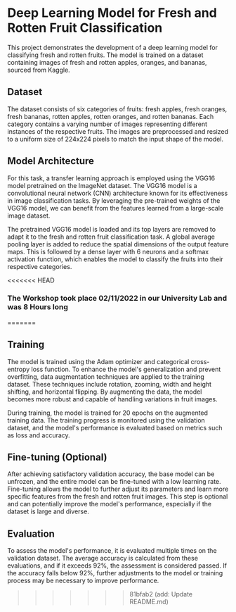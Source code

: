 # Deep Learning Model for Fresh and Rotten Fruit Classification

This project demonstrates the development of a deep learning model for classifying fresh and rotten fruits. The model is trained on a dataset containing images of fresh and rotten apples, oranges, and bananas, sourced from Kaggle.

## Dataset

The dataset consists of six categories of fruits: fresh apples, fresh oranges, fresh bananas, rotten apples, rotten oranges, and rotten bananas. Each category contains a varying number of images representing different instances of the respective fruits. The images are preprocessed and resized to a uniform size of 224x224 pixels to match the input shape of the model.

## Model Architecture

For this task, a transfer learning approach is employed using the VGG16 model pretrained on the ImageNet dataset. The VGG16 model is a convolutional neural network (CNN) architecture known for its effectiveness in image classification tasks. By leveraging the pre-trained weights of the VGG16 model, we can benefit from the features learned from a large-scale image dataset.

The pretrained VGG16 model is loaded and its top layers are removed to adapt it to the fresh and rotten fruit classification task. A global average pooling layer is added to reduce the spatial dimensions of the output feature maps. This is followed by a dense layer with 6 neurons and a softmax activation function, which enables the model to classify the fruits into their respective categories.

<<<<<<< HEAD
### The Workshop took place 02/11/2022 in our University Lab and was 8 Hours long  
=======
## Training

The model is trained using the Adam optimizer and categorical cross-entropy loss function. To enhance the model's generalization and prevent overfitting, data augmentation techniques are applied to the training dataset. These techniques include rotation, zooming, width and height shifting, and horizontal flipping. By augmenting the data, the model becomes more robust and capable of handling variations in fruit images.

During training, the model is trained for 20 epochs on the augmented training data. The training progress is monitored using the validation dataset, and the model's performance is evaluated based on metrics such as loss and accuracy.

## Fine-tuning (Optional)

After achieving satisfactory validation accuracy, the base model can be unfrozen, and the entire model can be fine-tuned with a low learning rate. Fine-tuning allows the model to further adjust its parameters and learn more specific features from the fresh and rotten fruit images. This step is optional and can potentially improve the model's performance, especially if the dataset is large and diverse.

## Evaluation

To assess the model's performance, it is evaluated multiple times on the validation dataset. The average accuracy is calculated from these evaluations, and if it exceeds 92%, the assessment is considered passed. If the accuracy falls below 92%, further adjustments to the model or training process may be necessary to improve performance.
>>>>>>> 81bfab2 (add: Update README.md)
